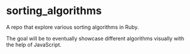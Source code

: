 # sorting_algorithms
A repo that explore various sorting algorithms in Ruby.

The goal will be to eventually showcase different algorithms visually with the help of JavaScript.
